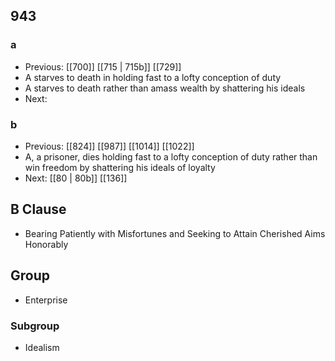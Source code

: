 ## 943
### a
- Previous: [[700]] [[715 | 715b]] [[729]] 
- A starves to death in holding fast to a lofty conception of duty
- A starves to death rather than amass wealth by shattering his ideals
- Next: 

### b
- Previous: [[824]] [[987]] [[1014]] [[1022]] 
- A, a prisoner, dies holding fast to a lofty conception of duty rather than win freedom by shattering his ideals of loyalty
- Next: [[80 | 80b]] [[136]] 

## B Clause
- Bearing Patiently with Misfortunes and Seeking to Attain Cherished Aims Honorably

## Group
- Enterprise

### Subgroup
- Idealism

